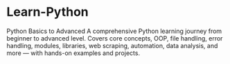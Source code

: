 # Learn-Python
 Python Basics to Advanced A comprehensive Python learning journey from beginner to advanced level. Covers core concepts, OOP, file handling, error handling, modules, libraries, web scraping, automation, data analysis, and more — with hands-on examples and projects.
